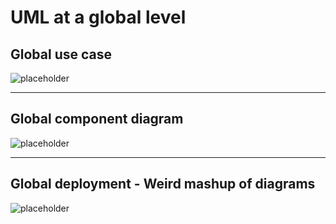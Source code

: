 # UML at a global level

## Global use case
![placeholder](http://www.plantuml.com/plantuml/proxy?src=https://raw.githubusercontent.com/FocusCompany/Documents/master/AA2/use_case_global.plantuml)

---
## Global component diagram
![placeholder](http://www.plantuml.com/plantuml/proxy?src=https://raw.githubusercontent.com/FocusCompany/Documents/master/AA2/component_global.plantuml)

---
## Global deployment - Weird mashup of diagrams
![placeholder](http://www.plantuml.com/plantuml/proxy?src=https://raw.githubusercontent.com/FocusCompany/Documents/master/AA2/deployment_global.plantuml)
